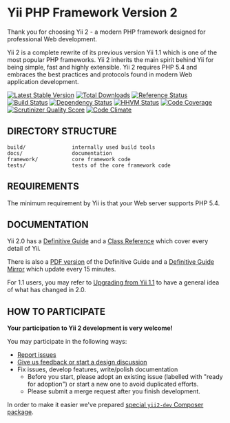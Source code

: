 Yii PHP Framework Version 2
===========================

Thank you for choosing Yii 2 - a modern PHP framework designed for professional Web development.

Yii 2 is a complete rewrite of its previous version Yii 1.1 which is one of the most popular PHP frameworks.
Yii 2 inherits the main spirit behind Yii for being simple, fast and highly extensible.
Yii 2 requires PHP 5.4 and embraces the best practices and protocols found in modern Web application development.


[![Latest Stable Version](https://poser.pugx.org/yiisoft/yii2/v/stable.png)](https://packagist.org/packages/yiisoft/yii2)
[![Total Downloads](https://poser.pugx.org/yiisoft/yii2/downloads.png)](https://packagist.org/packages/yiisoft/yii2)
[![Reference Status](https://www.versioneye.com/php/yiisoft:yii2/reference_badge.svg)](https://www.versioneye.com/php/yiisoft:yii2/references)
[![Build Status](https://secure.travis-ci.org/yiisoft/yii2.png)](http://travis-ci.org/yiisoft/yii2)
[![Dependency Status](https://www.versioneye.com/php/yiisoft:yii2/dev-master/badge.png)](https://www.versioneye.com/php/yiisoft:yii2/dev-master)
[![HHVM Status](http://hhvm.h4cc.de/badge/yiisoft/yii2-dev.png)](http://hhvm.h4cc.de/package/yiisoft/yii2-dev)
[![Code Coverage](https://scrutinizer-ci.com/g/yiisoft/yii2/badges/coverage.png?s=31d80f1036099e9d6a3e4d7738f6b000b3c3d10e)](https://scrutinizer-ci.com/g/yiisoft/yii2/)
[![Scrutinizer Quality Score](https://scrutinizer-ci.com/g/yiisoft/yii2/badges/quality-score.png?s=b1074a1ff6d0b214d54fa5ab7abbb90fc092471d)](https://scrutinizer-ci.com/g/yiisoft/yii2/)
[![Code Climate](https://codeclimate.com/github/yiisoft/yii2.png)](https://codeclimate.com/github/yiisoft/yii2)

DIRECTORY STRUCTURE
-------------------

```
build/               internally used build tools
docs/                documentation
framework/           core framework code
tests/               tests of the core framework code
```


REQUIREMENTS
------------

The minimum requirement by Yii is that your Web server supports PHP 5.4.


DOCUMENTATION
-------------

Yii 2.0 has a [Definitive Guide](http://www.yiiframework.com/doc-2.0/guide-index.html) and 
a [Class Reference](http://www.yiiframework.com/doc-2.0/index.html) which cover every detail of Yii.

There is also a [PDF version](http://stuff.cebe.cc/yii2-guide.pdf) of the Definitive Guide
and a [Definitive Guide Mirror](http://stuff.cebe.cc/yii2docs/) which update every 15 minutes.

For 1.1 users, you may refer to [Upgrading from Yii 1.1](docs/guide/intro-upgrade-from-v1.md)
to have a general idea of what has changed in 2.0.


HOW TO PARTICIPATE
------------------

**Your participation to Yii 2 development is very welcome!**

You may participate in the following ways:

* [Report issues](https://github.com/yiisoft/yii2/issues)
* [Give us feedback or start a design discussion](http://www.yiiframework.com/forum/index.php/forum/42-design-discussions-for-yii-20/)
* Fix issues, develop features, write/polish documentation
    - Before you start, please adopt an existing issue (labelled with "ready for adoption") or start a new one to avoid duplicated efforts.
    - Please submit a merge request after you finish development.

In order to make it easier we've prepared [special `yii2-dev` Composer package](https://github.com/yiisoft/yii2/blob/master/docs/internals/getting-started.md).

